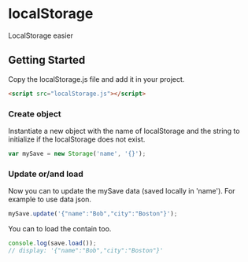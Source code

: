 # localStorage
LocalStorage easier

## Getting Started
Copy the localStorage.js file and add it in your project.
```html
<script src="localStorage.js"></script>
```
### Create object
Instantiate a new object with the name of localStorage and the string to initialize if the localStorage does not exist.
```js
var mySave = new Storage('name', '{}');
```
### Update or/and load
Now you can to update the mySave data (saved locally in 'name'). For example to use data json.
```js
mySave.update('{"name":"Bob","city":"Boston"}');
```
You can to load the contain too.
```js
console.log(save.load());
// display: '{"name":"Bob","city":"Boston"}'
```
